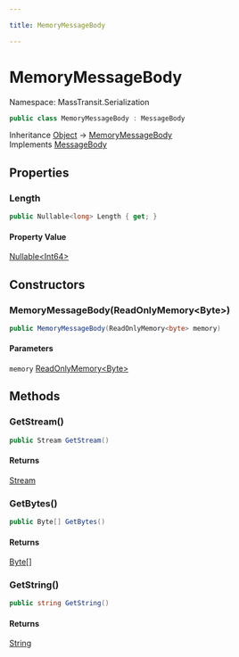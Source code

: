 ```yaml
---

title: MemoryMessageBody

---
```


# MemoryMessageBody

Namespace: MassTransit.Serialization

```csharp
public class MemoryMessageBody : MessageBody
```

Inheritance [Object](https://learn.microsoft.com/en-us/dotnet/api/system.object) → [MemoryMessageBody](../masstransit-serialization/memorymessagebody)<br/>
Implements [MessageBody](../../masstransit-abstractions/masstransit/messagebody)

## Properties

### **Length**

```csharp
public Nullable<long> Length { get; }
```

#### Property Value

[Nullable\<Int64\>](https://learn.microsoft.com/en-us/dotnet/api/system.nullable-1)<br/>

## Constructors

### **MemoryMessageBody(ReadOnlyMemory\<Byte\>)**

```csharp
public MemoryMessageBody(ReadOnlyMemory<byte> memory)
```

#### Parameters

`memory` [ReadOnlyMemory\<Byte\>](https://learn.microsoft.com/en-us/dotnet/api/system.readonlymemory-1)<br/>

## Methods

### **GetStream()**

```csharp
public Stream GetStream()
```

#### Returns

[Stream](https://learn.microsoft.com/en-us/dotnet/api/system.io.stream)<br/>

### **GetBytes()**

```csharp
public Byte[] GetBytes()
```

#### Returns

[Byte[]](https://learn.microsoft.com/en-us/dotnet/api/system.byte)<br/>

### **GetString()**

```csharp
public string GetString()
```

#### Returns

[String](https://learn.microsoft.com/en-us/dotnet/api/system.string)<br/>

